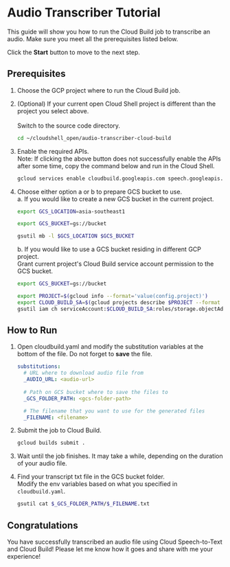 # Audio Transcriber Tutorial

This guide will show you how to run the Cloud Build job to transcribe an audio.
Make sure you meet all the prerequisites listed below.

Click the **Start** button to move to the next step.

## Prerequisites
1.  Choose the GCP project where to run the Cloud Build job.
    <walkthrough-project-setup></walkthrough-project-setup>

1.  (Optional) If your current open Cloud Shell project is different than the project you select above.  
    <walkthrough-open-cloud-shell-button></walkthrough-open-cloud-shell-button>  
    Switch to the source code directory.
    ```bash
    cd ~/cloudshell_open/audio-transcriber-cloud-build
    ```

1.  Enable the required APIs.
    <walkthrough-enable-apis apis="cloudbuild.googleapis.com,speech.googleapis.com"></walkthrough-enable-apis>  
    Note: If clicking the above button does not successfully enable the APIs after some time, copy the command below 
    and run in the Cloud Shell. 
    ```bash
    gcloud services enable cloudbuild.googleapis.com speech.googleapis.com
    ```

1.  Choose either option a or b to prepare GCS bucket to use.  
    a.  If you would like to create a new GCS bucket in the current project.
    ```bash
    export GCS_LOCATION=asia-southeast1
    ```
    ```bash
    export GCS_BUCKET=gs://bucket
    ```
    ```bash
    gsutil mb -l $GCS_LOCATION $GCS_BUCKET
    ```
    b. If you would like to use a GCS bucket residing in different GCP project.  
    Grant current project's Cloud Build service account permission to the GCS bucket.
    ```bash
    export GCS_BUCKET=gs://bucket
    ```
    ```bash
    export PROJECT=$(gcloud info --format='value(config.project)')
    export CLOUD_BUILD_SA=$(gcloud projects describe $PROJECT --format 'value(projectNumber)')@cloudbuild.gserviceaccount.com
    gsutil iam ch serviceAccount:$CLOUD_BUILD_SA:roles/storage.objectAdmin $GCS_BUCKET
    ```

## How to Run
1.  Open <walkthrough-editor-select-line filePath="cloudbuild.yaml" startLine="47" startCharacterOffset="0" endLine="47" endCharacterOffset="15">cloudbuild.yaml</walkthrough-editor-select-line> 
    and modify the substitution variables at the bottom of the file. Do not forget to **save** the file.
    ```yaml
    substitutions:
      # URL where to download audio file from
      _AUDIO_URL: <audio-url>
      
      # Path on GCS bucket where to save the files to
      _GCS_FOLDER_PATH: <gcs-folder-path>
    
      # The filename that you want to use for the generated files
      _FILENAME: <filename>
    ```

1.  Submit the job to Cloud Build.
    ```bash
    gcloud builds submit .
    ```

1.  Wait until the job finishes. It may take a while, depending on the duration of your audio file.

1.  Find your transcript txt file in the GCS bucket folder.  
    Modify the env variables based on what you specified in `cloudbuild.yaml`. 
    ```bash
    gsutil cat $_GCS_FOLDER_PATH/$_FILENAME.txt
    ```


## Congratulations

<walkthrough-conclusion-trophy></walkthrough-conclusion-trophy>

You have successfully transcribed an audio file using Cloud Speech-to-Text and Cloud Build!
Please let me know how it goes and share with me your experience!

